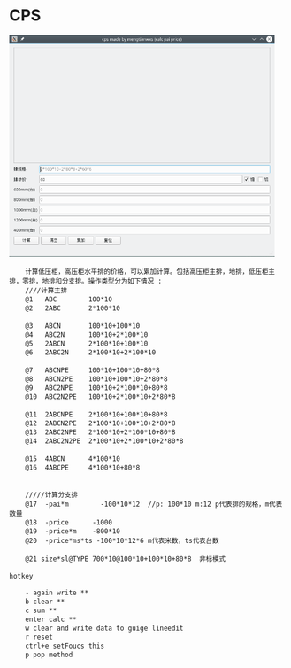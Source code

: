 CPS
===

<img src="https://github.com/mengtianwxs/cps/blob/master/images/preview.png" height=400/>



        计算低压柜，高压柜水平排的价格，可以累加计算。包括高压柜主排，地排，低压柜主排，零排，地排和分支排。操作类型分为如下情况 :
        ////计算主排
        @1   ABC        100*10
        @2   2ABC       2*100*10

        @3   ABCN       100*10+100*10
        @4   ABC2N      100*10+2*100*10
        @5   2ABCN      2*100*10+100*10
        @6   2ABC2N     2*100*10+2*100*10

        @7   ABCNPE     100*10+100*10+80*8
        @8   ABCN2PE    100*10+100*10+2*80*8
        @9   ABC2NPE    100*10+2*100*10+80*8
        @10  ABC2N2PE   100*10+2*100*10+2*80*8

        @11  2ABCNPE    2*100*10+100*10+80*8
        @12  2ABCN2PE   2*100*10+100*10+2*80*8
        @13  2ABC2NPE   2*100*10+2*100*10+80*8
        @14  2ABC2N2PE  2*100*10+2*100*10+2*80*8

        @15  4ABCN      4*100*10
        @16  4ABCPE     4*100*10+80*8


        /////计算分支排
        @17  -pai*m        -100*10*12  //p: 100*10 m:12 p代表排的规格，m代表数量
        @18  -price      -1000
        @19  -price*m    -800*10
        @20  -price*ms*ts -100*10*12*6 m代表米数，ts代表台数

        @21 size*sl@TYPE 700*10@100*10+100*10+80*8  非标模式

`hotkey`


        - again write **
        b clear **
        c sum **
        enter calc **
        w clear and write data to guige lineedit
        r reset
        ctrl+e setFoucs this
        p pop method




